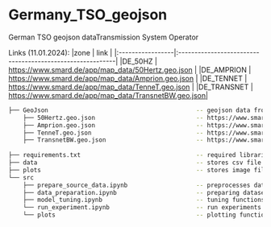 # Germany_TSO_geojson
German TSO geojson dataTransmission System Operator 


Links (11.01.2024):
|zone                 |    link                                                      |
|:-----------------|:----------------------------------------------------------|
|DE_50HZ      |     https://www.smard.de/app/map_data/50Hertz.geo.json   |
|DE_AMPRION   |     https://www.smard.de/app/map_data/Amprion.geo.json   |
|DE_TENNET    |     https://www.smard.de/app/map_data/TenneT.geo.json    |
|DE_TRANSNET  |     https://www.smard.de/app/map_data/TransnetBW.geo.json| 


```bash
├── GeoJson                                         -- geojson data from SMARD (retrieved 11.01.2024)
    ├── 50Hertz.geo.json                            -- https://www.smard.de/app/map_data/50Hertz.geo.json
    ├── Amprion.geo.json                            -- https://www.smard.de/app/map_data/Amprion.geo.json  
    ├── TenneT.geo.json                             -- https://www.smard.de/app/map_data/TenneT.geo.json 
    ├── TransnetBW.geo.json                         -- https://www.smard.de/app/map_data/TransnetBW.geo.json
     
├── requirements.txt                                -- required libraries
├── data                                            -- stores csv file 
├── plots                                           -- stores image files
└── src
    ├── prepare_source_data.ipynb                   -- preprocesses data
    ├── data_preparation.ipynb                      -- preparing datasets
    ├── model_tuning.ipynb                          -- tuning functions
    └── run_experiment.ipynb                        -- run experiments 
    └── plots                                       -- plotting functions                 
```